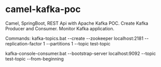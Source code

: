 # camel-kafka-poc

Camel, SpringBoot, REST Api with Apache Kafka POC.
Create Kafka Producer and Consumer.
Monitor Kafka application.

Commands:
kafka-topics.bat --create --zookeeper localhost:2181 --replication-factor 1 --partitions 1 --topic test-topic

kafka-console-consumer.bat --bootstrap-server localhost:9092 --topic test-topic --from-beginning